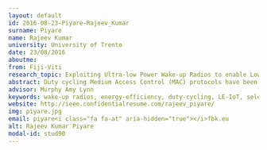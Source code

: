 ```yaml
---
layout: default 
id: 2016-08-23-Piyare-Rajeev_Kumar
surname: Piyare
name: Rajeev Kumar
university: University of Trento
date: 23/08/2016
aboutme: 
from: Fiji-Viti
research_topic: Exploiting Ultra-low Power Wake-up Radios to enable Low Energy Internet of Things (LE-IoT)
abstract: Duty cycling Medium Access Control (MAC) protocols have been extensively applied in wireless sensor networks to reduce energy consumption by periodically putting the main radio into sleep mode. However, these protocols suffer from overhearing and idle listening causing considerable energy waste. This energy wastage can be greatly reduced by using a secondary ultra-low power wake-up radio to completely switch off the main radio and only wake it up when there is communication. To date, most effort has been devoted to the hardware level, but no consideration has been dedicated to the design of communication protocols based on wake-up radios. To exploit the full potential of wake-up radios, cross-layer integration at the higher level is required. My research work focuses on the design of novel wake-up radio MAC and Routing protocols with evaluation using test-beds and real-life deployments.
advisor: Murphy Amy Lynn
keywords: wake-up radios, energy-efficiency, duty-cycling, LE-IoT, selective awakening, radio-on-demand
website: http://ieee.confidentialresume.com/rajeev_piyare/
img: piyare.jpg
email: piyare<i class="fa fa-at" aria-hidden="true"></i>fbk.eu
alt: Rajeev Kumar Piyare
modal-id: stud90
---
```


